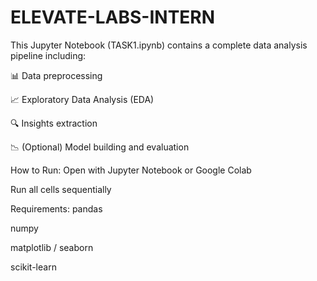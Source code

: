 # ELEVATE-LABS-INTERN
This Jupyter Notebook (TASK1.ipynb) contains a complete data analysis pipeline including:

📊 Data preprocessing

📈 Exploratory Data Analysis (EDA)

🔍 Insights extraction

📉 (Optional) Model building and evaluation

How to Run:
Open with Jupyter Notebook or Google Colab

Run all cells sequentially

Requirements:
pandas

numpy

matplotlib / seaborn

scikit-learn 
